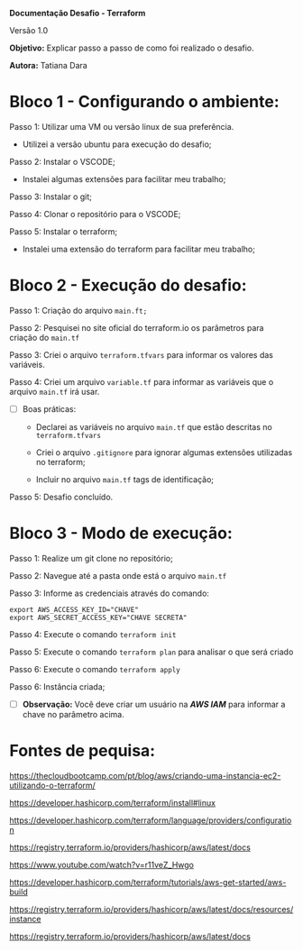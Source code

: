 
**Documentação Desafio - Terraform**

Versão 1.0

**Objetivo:** Explicar passo a passo de como foi realizado o desafio.

**Autora:** Tatiana Dara
  
# Bloco 1 - Configurando o ambiente:
  
Passo 1: Utilizar uma VM ou versão linux de sua preferência.

  

 - Utilizei a versão ubuntu para execução do desafio;

  

Passo 2: Instalar o VSCODE; 

 - Instalei algumas extensões para facilitar meu trabalho;

  

Passo 3: Instalar o git;


Passo 4: Clonar o repositório para o VSCODE;


Passo 5: Instalar o terraform; 

 - Instalei uma extensão do terraform para facilitar meu trabalho;


  
# Bloco 2 - Execução do desafio:

 Passo 1: Criação do arquivo `main.ft;`

 Passo 2: Pesquisei no site oficial do terraform.io os parâmetros para criação do `main.tf`

Passo 3: Criei o arquivo `terraform.tfvars` para informar os valores das variáveis. 

Passo 4: Criei um arquivo `variable.tf` para informar as variáveis que o arquivo `main.tf` irá usar.

 - [ ] Boas práticas: 
	 - Declarei as variáveis no arquivo `main.tf` que estão descritas no `terraform.tfvars`
	 
	 - Criei o arquivo `.gitignore` para ignorar algumas extensões utilizadas no terraform; 

	 - Incluir no arquivo `main.tf` tags de identificação;

Passo 5: Desafio concluído.
 
# Bloco 3 - Modo de execução:

Passo 1: Realize um git clone no repositório; 

Passo 2: Navegue até a pasta onde está o arquivo `main.tf`

Passo 3: Informe as credenciais através do comando: 

    export AWS_ACCESS_KEY_ID="CHAVE"
    export AWS_SECRET_ACCESS_KEY="CHAVE SECRETA"

Passo 4: Execute o comando `terraform init`

Passo 5: Execute o comando `terraform plan` para analisar o que será criado

Passo 6: Execute o comando `terraform apply` 

Passo 6: Instância criada;

 - [ ] **Observação:** Você deve criar um usuário na ***AWS IAM*** para informar a chave no parâmetro acima.  

# Fontes de pequisa:

https://thecloudbootcamp.com/pt/blog/aws/criando-uma-instancia-ec2-utilizando-o-terraform/

https://developer.hashicorp.com/terraform/install#linux

https://developer.hashicorp.com/terraform/language/providers/configuration

https://registry.terraform.io/providers/hashicorp/aws/latest/docs

https://www.youtube.com/watch?v=r11veZ_Hwgo

https://developer.hashicorp.com/terraform/tutorials/aws-get-started/aws-build

https://registry.terraform.io/providers/hashicorp/aws/latest/docs/resources/instance

https://registry.terraform.io/providers/hashicorp/aws/latest/docs